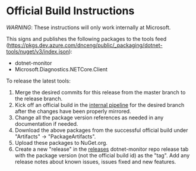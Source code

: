 # Official Build Instructions

*WARNING*: These instructions will only work internally at Microsoft.

This signs and publishes the following packages to the tools feed (https://pkgs.dev.azure.com/dnceng/public/_packaging/dotnet-tools/nuget/v3/index.json):
 - dotnet-monitor
 - Microsoft.Diagnostics.NETCore.Client

To release the latest tools:

1) Merge the desired commits for this release from the master branch to the release branch.
2) Kick off an official build in the [internal pipeline](https://dev.azure.com/dnceng/internal/_build?definitionId=954) for the desired branch after the changes have been properly mirrored.
3) Change all the package version references as needed in any documentation if needed.
4) Download the above packages from the successful official build under "Artifacts" -> "PackageArtifacts".
5) Upload these packages to NuGet.org.
6) Create a new "release" in the [releases](https://github.com/dotnet/dotnet-monitor/releases) dotnet-monitor repo release tab with the package version (not the official build id) as the "tag". Add any release notes about known issues, issues fixed and new features.

